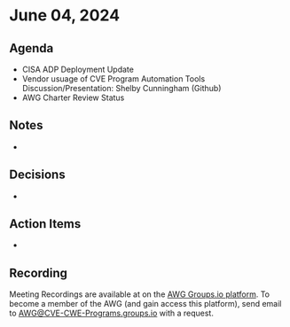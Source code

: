 # June 04, 2024

## Agenda

* CISA ADP Deployment Update
* Vendor usuage of CVE Program Automation Tools Discussion/Presentation: Shelby Cunningham (Github)
* AWG Charter Review Status

## Notes

*

## Decisions

*

## Action Items

*

## Recording

Meeting Recordings are available at on the [AWG Groups.io platform](https://cve-cwe-programs.groups.io/g/AWG/files/MeetingRecordings).
To become a member of the AWG (and gain access this platform), send email to AWG@CVE-CWE-Programs.groups.io with a request.
